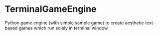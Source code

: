 # TerminalGameEngine
Python game engine (with simple sample game) to create aesthetic text-based games which run solely in terminal window.
